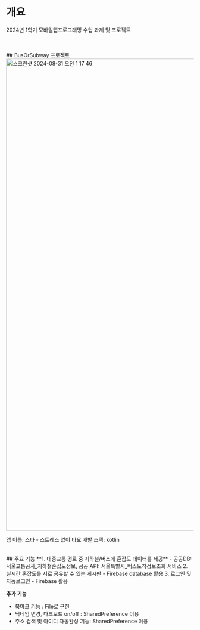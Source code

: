 
# 개요

2024년 1학기 모바일앱프로그래밍 수업 과제 및 프로젝트

<br/>
<br/>
## BusOrSubway 프로젝트
<img width="1268" alt="스크린샷 2024-08-31 오전 1 17 46" src="https://github.com/user-attachments/assets/cb97d813-593c-495a-b251-476b643fed08">

앱 이름: 스타 - 스트레스 없이 타요
개발 스택: kotlin

<br/>
## 주요 기능
**1. 대중교통 경로 중 지하철/버스에 혼잡도 데이터를 제공**
- 공공DB: 서울교통공사_지하철혼잡도정보, 공공 API: 서울특별시_버스도착정보조회 서비스 
2. 실시간 혼잡도를 서로 공유할 수 있는 게시판
- Firebase database 활용
3. 로그인 및 자동로그인
- Firebase 활용


**추가 기능**
- 북마크 기능 : File로 구현
- 닉네임 변경, 다크모드 on/off : SharedPreference 이용
- 주소 검색 및 아이디 자동완성 기능: SharedPreference 이용








